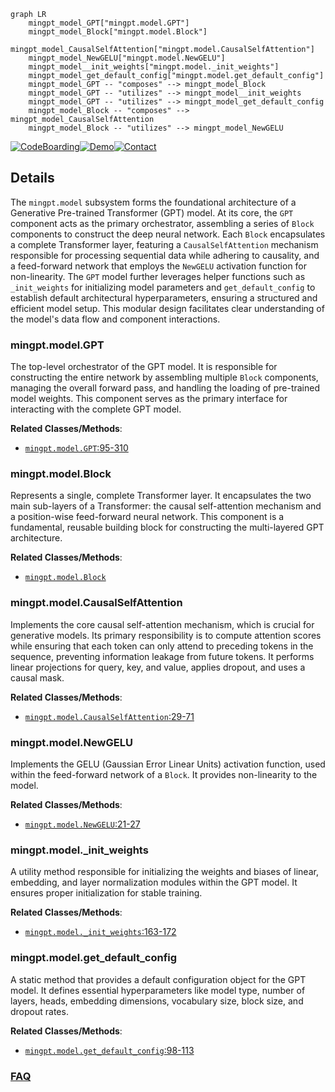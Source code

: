 ```mermaid
graph LR
    mingpt_model_GPT["mingpt.model.GPT"]
    mingpt_model_Block["mingpt.model.Block"]
    mingpt_model_CausalSelfAttention["mingpt.model.CausalSelfAttention"]
    mingpt_model_NewGELU["mingpt.model.NewGELU"]
    mingpt_model__init_weights["mingpt.model._init_weights"]
    mingpt_model_get_default_config["mingpt.model.get_default_config"]
    mingpt_model_GPT -- "composes" --> mingpt_model_Block
    mingpt_model_GPT -- "utilizes" --> mingpt_model__init_weights
    mingpt_model_GPT -- "utilizes" --> mingpt_model_get_default_config
    mingpt_model_Block -- "composes" --> mingpt_model_CausalSelfAttention
    mingpt_model_Block -- "utilizes" --> mingpt_model_NewGELU
```

[![CodeBoarding](https://img.shields.io/badge/Generated%20by-CodeBoarding-9cf?style=flat-square)](https://github.com/CodeBoarding/GeneratedOnBoardings)[![Demo](https://img.shields.io/badge/Try%20our-Demo-blue?style=flat-square)](https://www.codeboarding.org/demo)[![Contact](https://img.shields.io/badge/Contact%20us%20-%20contact@codeboarding.org-lightgrey?style=flat-square)](mailto:contact@codeboarding.org)

## Details

The `mingpt.model` subsystem forms the foundational architecture of a Generative Pre-trained Transformer (GPT) model. At its core, the `GPT` component acts as the primary orchestrator, assembling a series of `Block` components to construct the deep neural network. Each `Block` encapsulates a complete Transformer layer, featuring a `CausalSelfAttention` mechanism responsible for processing sequential data while adhering to causality, and a feed-forward network that employs the `NewGELU` activation function for non-linearity. The `GPT` model further leverages helper functions such as `_init_weights` for initializing model parameters and `get_default_config` to establish default architectural hyperparameters, ensuring a structured and efficient model setup. This modular design facilitates clear understanding of the model's data flow and component interactions.

### mingpt.model.GPT
The top-level orchestrator of the GPT model. It is responsible for constructing the entire network by assembling multiple `Block` components, managing the overall forward pass, and handling the loading of pre-trained model weights. This component serves as the primary interface for interacting with the complete GPT model.


**Related Classes/Methods**:

- <a href="https://github.com/karpathy/minGPT/blob/master/mingpt/model.py#L95-L310" target="_blank" rel="noopener noreferrer">`mingpt.model.GPT`:95-310</a>


### mingpt.model.Block
Represents a single, complete Transformer layer. It encapsulates the two main sub-layers of a Transformer: the causal self-attention mechanism and a position-wise feed-forward neural network. This component is a fundamental, reusable building block for constructing the multi-layered GPT architecture.


**Related Classes/Methods**:

- <a href="https://github.com/karpathy/minGPT/blob/master/mingpt/model.py" target="_blank" rel="noopener noreferrer">`mingpt.model.Block`</a>


### mingpt.model.CausalSelfAttention
Implements the core causal self-attention mechanism, which is crucial for generative models. Its primary responsibility is to compute attention scores while ensuring that each token can only attend to preceding tokens in the sequence, preventing information leakage from future tokens. It performs linear projections for query, key, and value, applies dropout, and uses a causal mask.


**Related Classes/Methods**:

- <a href="https://github.com/karpathy/minGPT/blob/master/mingpt/model.py#L29-L71" target="_blank" rel="noopener noreferrer">`mingpt.model.CausalSelfAttention`:29-71</a>


### mingpt.model.NewGELU
Implements the GELU (Gaussian Error Linear Units) activation function, used within the feed-forward network of a `Block`. It provides non-linearity to the model.


**Related Classes/Methods**:

- <a href="https://github.com/karpathy/minGPT/blob/master/mingpt/model.py#L21-L27" target="_blank" rel="noopener noreferrer">`mingpt.model.NewGELU`:21-27</a>


### mingpt.model._init_weights
A utility method responsible for initializing the weights and biases of linear, embedding, and layer normalization modules within the GPT model. It ensures proper initialization for stable training.


**Related Classes/Methods**:

- <a href="https://github.com/karpathy/minGPT/blob/master/mingpt/model.py#L163-L172" target="_blank" rel="noopener noreferrer">`mingpt.model._init_weights`:163-172</a>


### mingpt.model.get_default_config
A static method that provides a default configuration object for the GPT model. It defines essential hyperparameters like model type, number of layers, heads, embedding dimensions, vocabulary size, block size, and dropout rates.


**Related Classes/Methods**:

- <a href="https://github.com/karpathy/minGPT/blob/master/mingpt/model.py#L98-L113" target="_blank" rel="noopener noreferrer">`mingpt.model.get_default_config`:98-113</a>




### [FAQ](https://github.com/CodeBoarding/GeneratedOnBoardings/tree/main?tab=readme-ov-file#faq)